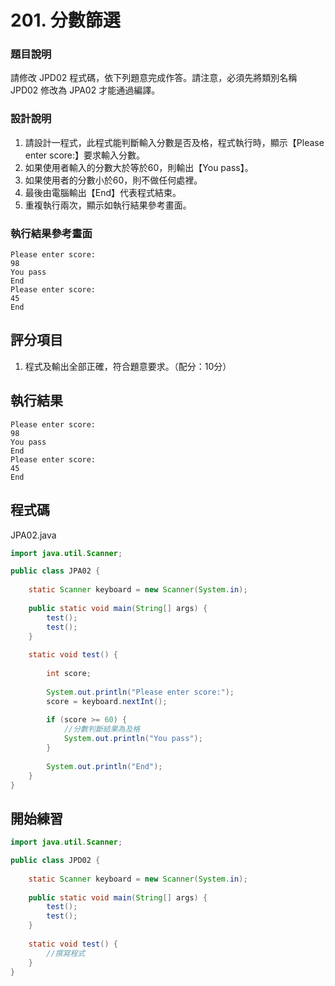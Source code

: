 # 201. 分數篩選

### 題目說明 ###

請修改 JPD02 程式碼，依下列題意完成作答。請注意，必須先將類別名稱 JPD02 修改為 JPA02 才能通過編譯。

### 設計說明 ###

1. 請設計一程式，此程式能判斷輸入分數是否及格，程式執行時，顯示【Please enter score:】要求輸入分數。
2. 如果使用者輸入的分數大於等於60，則輸出【You pass】。
3. 如果使用者的分數小於60，則不做任何處裡。
4. 最後由電腦輸出【End】代表程式結束。
5. 重複執行兩次，顯示如執行結果參考畫面。

### 執行結果參考畫面 ###

    Please enter score:
    98
    You pass
    End
    Please enter score:
    45
    End

## 評分項目

1. 程式及輸出全部正確，符合題意要求。（配分：10分）

## 執行結果

```
Please enter score:
98
You pass
End
Please enter score:
45
End
```

## 程式碼

JPA02.java

```java
import java.util.Scanner;

public class JPA02 {
    
    static Scanner keyboard = new Scanner(System.in);
    
    public static void main(String[] args) {
        test();
        test();
    }
    
    static void test() {
        
        int score;
        
        System.out.println("Please enter score:");
        score = keyboard.nextInt();
        
        if (score >= 60) {
            //分數判斷結果為及格
            System.out.println("You pass");
        }
        
        System.out.println("End");
    }
}
```

## 開始練習

```java
import java.util.Scanner;

public class JPD02 {
    
    static Scanner keyboard = new Scanner(System.in);
    
    public static void main(String[] args) {
        test();
        test();
    }
    
    static void test() {
        //撰寫程式
    }
}
```

